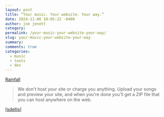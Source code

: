 ```yaml
---
layout: post
title: “Your music. Your website. Your way.”
date: 2024-11-06 10:05:22 -0400
author: joe jenett
category: 
permalink: /your-music-your-website-your-way/
slug: your-music-your-website-your-way
summary: 
comments: true
categories:
  - music
  - tools
  - dev
---
```

<a title="Rainfall" href="https://rainfall.dev/">Rainfall 
</a>
<blockquote>
<p>
We don't host your site or charge you anything. Upload your songs and preview your site, and when you're done you'll get a ZIP file that you can host anywhere on the web. 
</p>
</blockquote>
[<a title="source" href="https://pinboard.in/u:sdellis">sdellis</a>]





<a style="display:none;" href="https://brid.gy/publish/mastodon"><small>(cross-posted to mastodon)</small></a>